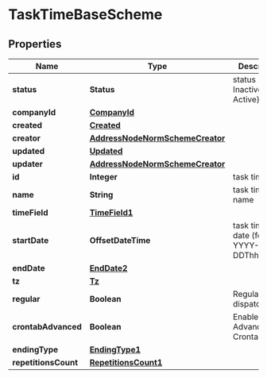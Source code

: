 

# TaskTimeBaseScheme


## Properties

| Name | Type | Description | Notes |
|------------ | ------------- | ------------- | -------------|
|**status** | **Status** | status (1 - Inactive, 2 - Active) |  |
|**companyId** | [**CompanyId**](CompanyId.md) |  |  |
|**created** | [**Created**](Created.md) |  |  |
|**creator** | [**AddressNodeNormSchemeCreator**](AddressNodeNormSchemeCreator.md) |  |  |
|**updated** | [**Updated**](Updated.md) |  |  |
|**updater** | [**AddressNodeNormSchemeCreator**](AddressNodeNormSchemeCreator.md) |  |  |
|**id** | **Integer** | task time id |  |
|**name** | **String** | task time name |  |
|**timeField** | [**TimeField1**](TimeField1.md) |  |  |
|**startDate** | **OffsetDateTime** | task time start date (format YYYY-MM-DDThh:mm:ss) |  |
|**endDate** | [**EndDate2**](EndDate2.md) |  |  |
|**tz** | [**Tz**](Tz.md) |  |  |
|**regular** | **Boolean** | Regular dispatch |  |
|**crontabAdvanced** | **Boolean** | Enable Advanced Crontab |  |
|**endingType** | [**EndingType1**](EndingType1.md) |  |  |
|**repetitionsCount** | [**RepetitionsCount1**](RepetitionsCount1.md) |  |  |



